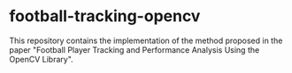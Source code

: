 # football-tracking-opencv
This repository contains the implementation of the method proposed in the paper "Football Player Tracking and Performance Analysis Using the OpenCV Library".
